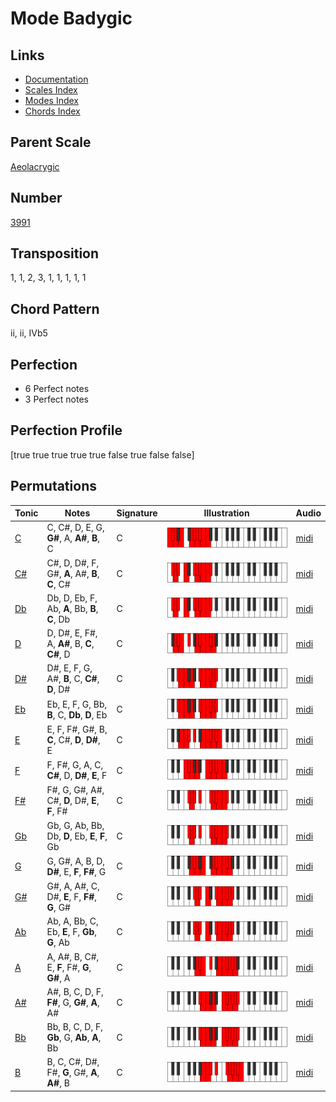# Mode Badygic

## Links

- [Documentation](README.md)
- [Scales Index](Scales.md)
- [Modes Index](Modes.md)
- [Chords Index](Chords.md)

## Parent Scale

[Aeolacrygic](ScaleAeolacrygic.md)

## Number

[3991](https://ianring.com/musictheory/scales/3991)

## Transposition

1, 1, 2, 3, 1, 1, 1, 1, 1

## Chord Pattern

ii, ii, IVb5

## Perfection

- 6 Perfect notes
- 3 Perfect notes

## Perfection Profile

[true true true true true false true false false]

## Permutations

| Tonic | Notes | Signature | Illustration | Audio |
|-------|-------|-----------|--------------|-------|
| [C](ModeCNaturalBadygic.md) | C, C#, D, E, G, **G#**, A, **A#**, **B**, C | C | ![CNaturalBadygic](ModeCNaturalBadygic.png) | [midi](https://github.com/edipermadi/music/blob/main/docs/ModeCNaturalBadygic.mid?raw=true) |
| [C#](ModeCSharpBadygic.md) | C#, D, D#, F, G#, **A**, A#, **B**, **C**, C# | C | ![CSharpBadygic](ModeCSharpBadygic.png) | [midi](https://github.com/edipermadi/music/blob/main/docs/ModeCSharpBadygic.mid?raw=true) |
| [Db](ModeDFlatBadygic.md) | Db, D, Eb, F, Ab, **A**, Bb, **B**, **C**, Db | C | ![DFlatBadygic](ModeDFlatBadygic.png) | [midi](https://github.com/edipermadi/music/blob/main/docs/ModeDFlatBadygic.mid?raw=true) |
| [D](ModeDNaturalBadygic.md) | D, D#, E, F#, A, **A#**, B, **C**, **C#**, D | C | ![DNaturalBadygic](ModeDNaturalBadygic.png) | [midi](https://github.com/edipermadi/music/blob/main/docs/ModeDNaturalBadygic.mid?raw=true) |
| [D#](ModeDSharpBadygic.md) | D#, E, F, G, A#, **B**, C, **C#**, **D**, D# | C | ![DSharpBadygic](ModeDSharpBadygic.png) | [midi](https://github.com/edipermadi/music/blob/main/docs/ModeDSharpBadygic.mid?raw=true) |
| [Eb](ModeEFlatBadygic.md) | Eb, E, F, G, Bb, **B**, C, **Db**, **D**, Eb | C | ![EFlatBadygic](ModeEFlatBadygic.png) | [midi](https://github.com/edipermadi/music/blob/main/docs/ModeEFlatBadygic.mid?raw=true) |
| [E](ModeENaturalBadygic.md) | E, F, F#, G#, B, **C**, C#, **D**, **D#**, E | C | ![ENaturalBadygic](ModeENaturalBadygic.png) | [midi](https://github.com/edipermadi/music/blob/main/docs/ModeENaturalBadygic.mid?raw=true) |
| [F](ModeFNaturalBadygic.md) | F, F#, G, A, C, **C#**, D, **D#**, **E**, F | C | ![FNaturalBadygic](ModeFNaturalBadygic.png) | [midi](https://github.com/edipermadi/music/blob/main/docs/ModeFNaturalBadygic.mid?raw=true) |
| [F#](ModeFSharpBadygic.md) | F#, G, G#, A#, C#, **D**, D#, **E**, **F**, F# | C | ![FSharpBadygic](ModeFSharpBadygic.png) | [midi](https://github.com/edipermadi/music/blob/main/docs/ModeFSharpBadygic.mid?raw=true) |
| [Gb](ModeGFlatBadygic.md) | Gb, G, Ab, Bb, Db, **D**, Eb, **E**, **F**, Gb | C | ![GFlatBadygic](ModeGFlatBadygic.png) | [midi](https://github.com/edipermadi/music/blob/main/docs/ModeGFlatBadygic.mid?raw=true) |
| [G](ModeGNaturalBadygic.md) | G, G#, A, B, D, **D#**, E, **F**, **F#**, G | C | ![GNaturalBadygic](ModeGNaturalBadygic.png) | [midi](https://github.com/edipermadi/music/blob/main/docs/ModeGNaturalBadygic.mid?raw=true) |
| [G#](ModeGSharpBadygic.md) | G#, A, A#, C, D#, **E**, F, **F#**, **G**, G# | C | ![GSharpBadygic](ModeGSharpBadygic.png) | [midi](https://github.com/edipermadi/music/blob/main/docs/ModeGSharpBadygic.mid?raw=true) |
| [Ab](ModeAFlatBadygic.md) | Ab, A, Bb, C, Eb, **E**, F, **Gb**, **G**, Ab | C | ![AFlatBadygic](ModeAFlatBadygic.png) | [midi](https://github.com/edipermadi/music/blob/main/docs/ModeAFlatBadygic.mid?raw=true) |
| [A](ModeANaturalBadygic.md) | A, A#, B, C#, E, **F**, F#, **G**, **G#**, A | C | ![ANaturalBadygic](ModeANaturalBadygic.png) | [midi](https://github.com/edipermadi/music/blob/main/docs/ModeANaturalBadygic.mid?raw=true) |
| [A#](ModeASharpBadygic.md) | A#, B, C, D, F, **F#**, G, **G#**, **A**, A# | C | ![ASharpBadygic](ModeASharpBadygic.png) | [midi](https://github.com/edipermadi/music/blob/main/docs/ModeASharpBadygic.mid?raw=true) |
| [Bb](ModeBFlatBadygic.md) | Bb, B, C, D, F, **Gb**, G, **Ab**, **A**, Bb | C | ![BFlatBadygic](ModeBFlatBadygic.png) | [midi](https://github.com/edipermadi/music/blob/main/docs/ModeBFlatBadygic.mid?raw=true) |
| [B](ModeBNaturalBadygic.md) | B, C, C#, D#, F#, **G**, G#, **A**, **A#**, B | C | ![BNaturalBadygic](ModeBNaturalBadygic.png) | [midi](https://github.com/edipermadi/music/blob/main/docs/ModeBNaturalBadygic.mid?raw=true) |
